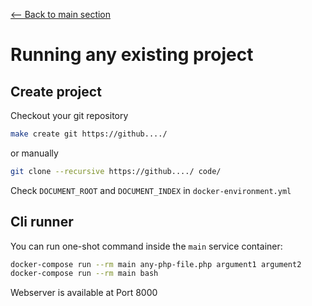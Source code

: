 [<-- Back to main section](../README.md)

# Running any existing project

## Create project

Checkout your git repository

```bash
make create git https://github..../
```

or manually
```bash
git clone --recursive https://github..../ code/
```

Check `DOCUMENT_ROOT` and `DOCUMENT_INDEX` in `docker-environment.yml`

## Cli runner

You can run one-shot command inside the `main` service container:

```bash
docker-compose run --rm main any-php-file.php argument1 argument2
docker-compose run --rm main bash
```

Webserver is available at Port 8000
